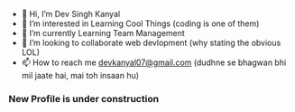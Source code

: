 - 👋 Hi, I’m Dev Singh Kanyal
- 👀 I’m interested in Learning Cool Things (coding is one of them)
- 🌱 I’m currently Learning Team Management
- 💞️ I’m looking to collaborate web devlopment (why stating the obvious LOL)
- 📫 How to reach me devkanyal07@gmail.com (dudhne se bhagwan bhi mil jaate hai, mai toh insaan hu)


<!--Mr-Dev-S-K/Mr-Dev-S-K is a ✨ special ✨ repository because its `README.md` (this file) appears on your GitHub profile.
You can click the Preview link to take a look at your changes.
--->

### New Profile is under construction
